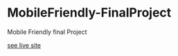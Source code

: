 # MobileFriendly-FinalProject
Mobile Friendly final Project


[see live site](https://wosen100.github.io/MobileFri-FinalProject/)